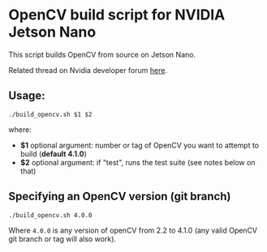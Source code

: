 # OpenCV build script for NVIDIA Jetson Nano

This script builds OpenCV from source on Jetson Nano.

Related thread on Nvidia developer forum 
[here](https://devtalk.nvidia.com/default/topic/1051133/jetson-nano/opencv-build-script/).

## Usage:
```shell
./build_opencv.sh $1 $2
```

where:
- __$1__ optional argument: number or tag of OpenCV you want to attempt to build
  (__default 4.1.0__)
- __$2__ optional argument: if "test", runs the test suite (see notes below on that)

## Specifying an OpenCV version (git branch)
```shell
./build_opencv.sh 4.0.0
```

Where `4.0.0` is any version of openCV from 2.2 to 4.1.0
(any valid OpenCV git branch or tag will also work).

